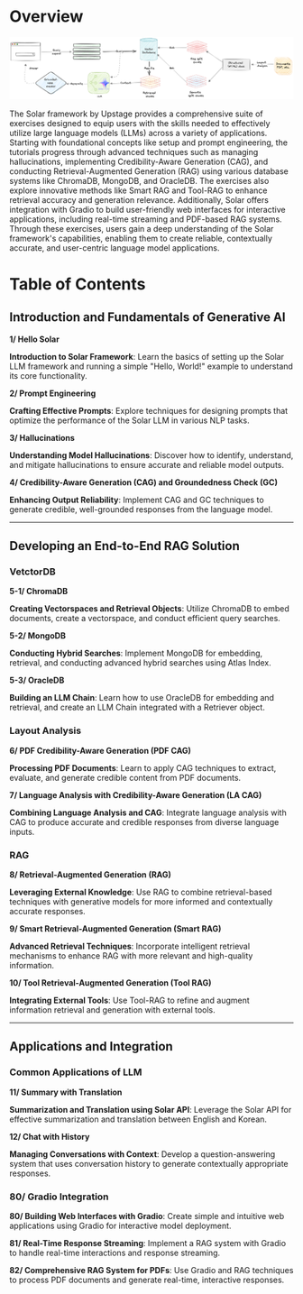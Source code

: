 # Overview

![Overview](./figures/overview.png)

The Solar framework by Upstage provides a comprehensive suite of exercises designed to equip users with the skills needed to effectively utilize large language models (LLMs) across a variety of applications. Starting with foundational concepts like setup and prompt engineering, the tutorials progress through advanced techniques such as managing hallucinations, implementing Credibility-Aware Generation (CAG), and conducting Retrieval-Augmented Generation (RAG) using various database systems like ChromaDB, MongoDB, and OracleDB. The exercises also explore innovative methods like Smart RAG and Tool-RAG to enhance retrieval accuracy and generation relevance. Additionally, Solar offers integration with Gradio to build user-friendly web interfaces for interactive applications, including real-time streaming and PDF-based RAG systems. Through these exercises, users gain a deep understanding of the Solar framework's capabilities, enabling them to create reliable, contextually accurate, and user-centric language model applications.

# Table of Contents

## Introduction and Fundamentals of Generative AI 

**1/ Hello Solar**

**Introduction to Solar Framework**: Learn the basics of setting up the Solar LLM framework and running a simple "Hello, World!" example to understand its core functionality.

**2/ Prompt Engineering**

**Crafting Effective Prompts**: Explore techniques for designing prompts that optimize the performance of the Solar LLM in various NLP tasks. 

**3/ Hallucinations**

**Understanding Model Hallucinations**: Discover how to identify, understand, and mitigate hallucinations to ensure accurate and reliable model outputs.

**4/ Credibility-Aware Generation (CAG) and Groundedness Check (GC)**

**Enhancing Output Reliability**: Implement CAG and GC techniques to generate credible, well-grounded responses from the language model.

----

## Developing an End-to-End RAG Solution 

### VetctorDB

**5-1/ ChromaDB**

**Creating Vectorspaces and Retrieval Objects**: Utilize ChromaDB to embed documents, create a vectorspace, and conduct efficient query searches.

**5-2/ MongoDB**

**Conducting Hybrid Searches**: Implement MongoDB for embedding, retrieval, and conducting advanced hybrid searches using Atlas Index.

**5-3/ OracleDB**

**Building an LLM Chain**: Learn how to use OracleDB for embedding and retrieval, and create an LLM Chain integrated with a Retriever object.

### Layout Analysis

**6/ PDF Credibility-Aware Generation (PDF CAG)**

**Processing PDF Documents**: Learn to apply CAG techniques to extract, evaluate, and generate credible content from PDF documents.

**7/ Language Analysis with Credibility-Aware Generation (LA CAG)**

**Combining Language Analysis and CAG**: Integrate language analysis with CAG to produce accurate and credible responses from diverse language inputs.

### RAG

**8/ Retrieval-Augmented Generation (RAG)**

**Leveraging External Knowledge**: Use RAG to combine retrieval-based techniques with generative models for more informed and contextually accurate responses.

**9/ Smart Retrieval-Augmented Generation (Smart RAG)**

**Advanced Retrieval Techniques**: Incorporate intelligent retrieval mechanisms to enhance RAG with more relevant and high-quality information.

**10/ Tool Retrieval-Augmented Generation (Tool RAG)**

**Integrating External Tools**: Use Tool-RAG to refine and augment information retrieval and generation with external tools.

----

## Applications and Integration

### Common Applications of LLM

**11/ Summary with Translation**

**Summarization and Translation using Solar API**: Leverage the Solar API for effective summarization and translation between English and Korean.

**12/ Chat with History**

**Managing Conversations with Context**: Develop a question-answering system that uses conversation history to generate contextually appropriate responses. 

### 80/ Gradio Integration

**80/ Building Web Interfaces with Gradio**: Create simple and intuitive web applications using Gradio for interactive model deployment. 

**81/ Real-Time Response Streaming**: Implement a RAG system with Gradio to handle real-time interactions and response streaming. 

**82/ Comprehensive RAG System for PDFs**: Use Gradio and RAG techniques to process PDF documents and generate real-time, interactive responses.

